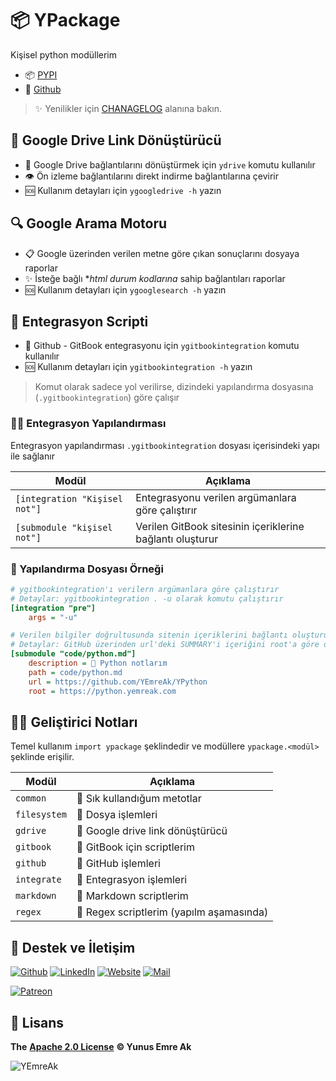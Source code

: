 # 📦 YPackage

Kişisel python modüllerim

- 📦 [PYPI](https://pypi.org/project/ypackage/)
- 🐙 [Github](https://github.com/yedhrab/YPackage)

> ✨ Yenilikler için [CHANAGELOG](https://github.com/yedhrab/YPackage/blob/master/CHANGELOG.md) alanına bakın.

## 🔗 Google Drive Link Dönüştürücü

- 🔄 Google Drive bağlantılarını dönüştürmek için `ydrive` komutu kullanılır
- 👁️ Ön izleme bağlantılarını direkt indirme bağlantılarına çevirir
- 🆘 Kullanım detayları için `ygoogledrive -h` yazın

## 🔍 Google Arama Motoru

- 📋 Google üzerinden verilen metne göre çıkan sonuçlarını dosyaya raporlar
- ✨ İsteğe bağlı **html durum kodlarına* sahip bağlantıları raporlar
- 🆘 Kullanım detayları için `ygooglesearch -h` yazın

## 💫 Entegrasyon Scripti

- 🔄 Github - GitBook entegrasyonu için `ygitbookintegration` komutu kullanılır
- 🆘 Kullanım detayları için `ygitbookintegration -h` yazın

> Komut olarak sadece yol verilirse, dizindeki yapılandırma dosyasına (`.ygitbookintegration`) göre çalışır

### 👨‍🔧 Entegrasyon Yapılandırması

Entegrasyon yapılandırması `.ygitbookintegration` dosyası içerisindeki yapı ile sağlanır

| Modül                         | Açıklama                                                  |
| ----------------------------- | --------------------------------------------------------- |
| `[integration "Kişisel not"]` | Entegrasyonu verilen argümanlara göre çalıştırır          |
| `[submodule "kişisel not"]`   | Verilen GitBook sitesinin içeriklerine bağlantı oluşturur |

### 📑 Yapılandırma Dosyası Örneği

```ini
# ygitbookintegration'ı verilern argümanlara göre çalıştırır
# Detaylar: ygitbookintegration . -u olarak komutu çalıştırır
[integration "pre"]
	args = "-u"

# Verilen bilgiler doğrultusunda sitenin içeriklerini bağlantı oluşturur
# Detaylar: GitHub üzerinden url'deki SUMMARY'i içeriğini root'a göre düzenleyip, path'e yazar
[submodule "code/python.md"]
	description = 🐍 Python notlarım
	path = code/python.md
	url = https://github.com/YEmreAk/YPython
	root = https://python.yemreak.com
```

## 👨‍💻 Geliştirici Notları

Temel kullanım `import ypackage` şeklindedir ve modüllere `ypackage.<modül>` şeklinde erişilir.

| Modül        | Açıklama                                 |
| ------------ | ---------------------------------------- |
| `common`     | 🌟 Sık kullandığum metotlar              |
| `filesystem` | 📂 Dosya işlemleri                       |
| `gdrive`     | 🔗 Google drive link dönüştürücü         |
| `gitbook`    | 📖 GitBook için scriptlerim              |
| `github`     | 🐙 GitHub işlemleri                      |
| `integrate`  | 💫 Entegrasyon işlemleri                 |
| `markdown`   | 📑 Markdown scriptlerim                  |
| `regex`      | 💎 Regex scriptlerim (yapılm aşamasında) |

## 💖 Destek ve İletişim

​[​![Github](https://drive.google.com/uc?id=1PzkuWOoBNMg0uOMmqwHtVoYt0WCqi-O5)​](https://github.com/yedhrab) [​![LinkedIn](https://drive.google.com/uc?id=1hvdil0ZHVEzekQ4AYELdnPOqzunKpnzJ)​](https://www.linkedin.com/in/yemreak/) [​![Website](https://drive.google.com/uc?id=1wR8Ph0FBs36ZJl0Ud-HkS0LZ9b66JBqJ)​](https://yemreak.com/) [​![Mail](https://drive.google.com/uc?id=142rP0hbrnY8T9kj_84_r7WxPG1hzWEcN)​](mailto::yedhrab@gmail.com?subject=YPackage%20%7C%20Github)​

​[​![Patreon](https://drive.google.com/uc?id=11YmCRmySX7v7QDFS62ST2JZuE70RFjDG)](https://www.patreon.com/yemreak/)

## 🔏 Lisans

**The** [**Apache 2.0 License**](https://choosealicense.com/licenses/apache-2.0/) **©️ Yunus Emre Ak**

![YEmreAk](https://drive.google.com/uc?id=1Wd_YLVOkAhXPVqFMx_aZyFvyTy_88H-Z)

[geliştiriciler için api yayınlayan yerli girişim ve şirket listesi]: https://webrazzi.com/2017/07/17/uygulama-programlama-arayuzu-api/
